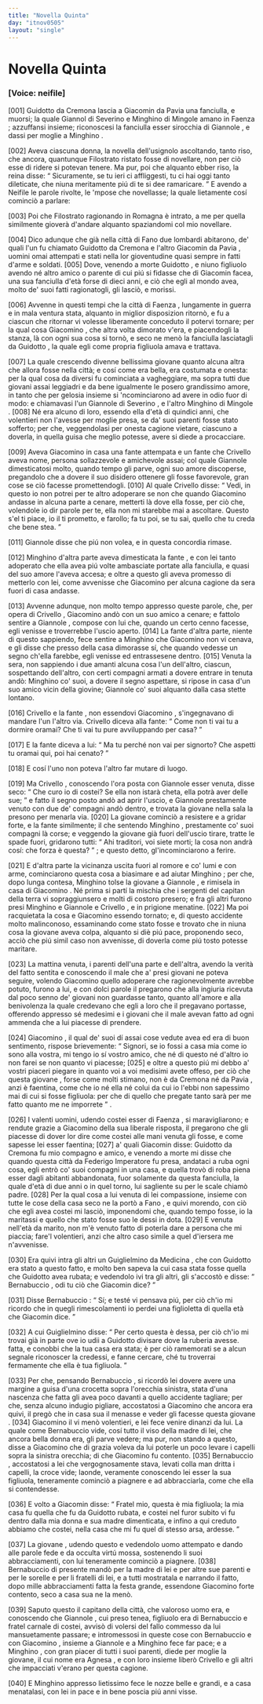```yaml
---
title: "Novella Quinta"
day: "itnov0505"
layout: "single"
---
```

<div id="nov0505" type="novella" who="neifile">
 <h1>
  Novella Quinta
 </h1>
 <argument>
  <p>
   <h3>
    [Voice: neifile]
   </h3>
  </p>
  <p>
   <a name="p05050001">
    [001]
   </a>
   <name persref="guidotto" type="person">
    Guidotto da Cremona
   </name>
   lascia a
   <name persref="giacomino" type="person">
    Giacomin da Pavia
   </name>
   una fanciulla, e muorsi; la quale
   <name persref="giannole" type="person">
    Giannol di Severino
   </name>
   e
   <name persref="minghino">
    Minghino di Mingole
   </name>
   amano in
   <name placeref="faenza" type="place">
    Faenza
   </name>
   ; azzuffansi insieme; riconoscesi la fanciulla esser sirocchia di
   <name persref="giannole" type="person">
    Giannole
   </name>
   , e dassi per moglie a
   <name persref="minghino" type="person">
    Minghino
   </name>
   .
  </p>
 </argument>
 <div3 type="commentary" who="author">
  <p>
   <a name="p05050002">
    [002]
   </a>
   Aveva ciascuna donna, la novella dell'usignolo ascoltando, tanto riso, che ancora, quantunque
   <name persref="filostrato" type="person">
    Filostrato
   </name>
   ristato fosse di novellare, non per ci&ograve; esse di ridere si potevan tenere. Ma pur, poi che alquanto ebber riso, la
   <name persref="fiammetta" type="person">
    reina
   </name>
   disse:
   <q direct="unspecified" who="fiammetta">
    Sicuramente, se tu ieri ci affliggesti, tu ci hai oggi tanto dileticate, che niuna meritamente pi&uacute; di te si dee ramaricare.
   </q>
   E avendo a Neifile le parole rivolte, le 'mpose che novellasse; la quale lietamente cos&iacute; cominci&ograve; a parlare:
  </p>
 </div3>
 <div3 type="commentary" who="neifile">
  <p>
   <a name="p05050003">
    [003]
   </a>
   Poi che
   <name persref="filostrato" type="person">
    Filostrato
   </name>
   ragionando in
   <name placeref="romagna" type="place">
    Romagna
   </name>
   &egrave; intrato, a me per quella similmente giover&agrave; d'andare alquanto spaziandomi col mio novellare.
  </p>
 </div3>
 <p>
  <a name="p05050004">
   [004]
  </a>
  Dico adunque che gi&agrave; nella citt&agrave; di
  <name placeref="fano" type="place">
   Fano
  </name>
  due lombardi abitarono, de' quali l'un fu chiamato
  <name persref="guidotto" type="person">
   Guidotto da Cremona
  </name>
  e l'altro
  <name persref="giacomino" type="person">
   Giacomin da Pavia
  </name>
  , uomini omai attempati e stati nella lor gioventudine quasi sempre in fatti d'arme e soldati.
  <a name="p05050005">
   [005]
  </a>
  Dove, venendo a morte
  <name persref="guidotto" type="person">
   Guidotto
  </name>
  , e niuno figliuolo avendo n&eacute; altro amico o parente di cui pi&uacute; si fidasse che di
  <name persref="giacomino" type="person">
   Giacomin
  </name>
  facea, una sua fanciulla d'et&agrave; forse di dieci anni, e ci&ograve; che egli al mondo avea, molto de' suoi fatti ragionatogli, gli lasci&ograve;, e morissi.
 </p>
 <p>
  <a name="p05050006">
   [006]
  </a>
  Avvenne in questi tempi che la citt&agrave; di
  <name placeref="faenza" type="place">
   Faenza
  </name>
  , lungamente in guerra e in mala ventura stata, alquanto in miglior disposizion ritorn&ograve;, e fu a ciascun che ritornar vi volesse liberamente conceduto il potervi tornare; per la qual cosa
  <name persref="giacomino" type="person">
   Giacomino
  </name>
  , che altra volta dimorato v'era, e piacendogli la stanza, l&agrave; con ogni sua cosa si torn&ograve;, e seco ne men&ograve; la fanciulla lasciatagli da
  <name persref="guidotto" type="person">
   Guidotto
  </name>
  , la quale egli come propria figliuola amava e trattava.
 </p>
 <p>
  <a name="p05050007">
   [007]
  </a>
  La quale crescendo divenne bellissima
  <name persref="agnesabernabuccio" type="person">
   giovane
  </name>
  quanto alcuna altra che allora fosse nella citt&agrave;; e cos&iacute; come era bella, era costumata e onesta: per la qual cosa da diversi fu cominciata a vagheggiare, ma sopra tutti due giovani assai leggiadri e da bene igualmente le posero grandissimo amore, in tanto che per gelosia insieme si 'ncominciarono ad avere in odio fuor di modo: e chiamavasi l'un
  <name persref="giannole" type="person">
   Giannole di Severino
  </name>
  , e l'altro
  <name persref="minghino" type="person">
   Minghino di Mingole
  </name>
  .
  <a name="p05050008">
   [008]
  </a>
  N&eacute; era alcuno di loro, essendo ella d'et&agrave; di quindici anni, che volentieri non l'avesse per moglie presa, se da' suoi parenti fosse stato sofferto; per che, veggendolasi per onesta cagione vietare, ciascuno a doverla, in quella guisa che meglio potesse, avere si diede a procacciare.
 </p>
 <p>
  <a name="p05050009">
   [009]
  </a>
  Aveva
  <name persref="giacomino" type="person">
   Giacomino
  </name>
  in casa una
  <name persref="fante-0505" type="person">
   fante
  </name>
  attempata e un
  <name persref="fante-0505" type="person">
   fante
  </name>
  che
  <name persref="crivello" type="person">
   Crivello
  </name>
  aveva nome, persona sollazzevole e amichevole assai; col quale
  <name persref="giannole" type="person">
   Giannole
  </name>
  dimesticatosi molto, quando tempo gli parve, ogni suo amore discoperse, pregandolo che a dovere il suo disidero ottenere gli fosse favorevole, gran cose se ci&ograve; facesse promettendogli.
  <a name="p05050010">
   [010]
  </a>
  Al quale
  <name persref="crivello" type="person">
   Crivello
  </name>
  disse:
  <q direct="unspecified" who="crivello">
   Vedi, in questo io non potrei per te altro adoperare se non che quando
   <name persref="giacomino" type="person">
    Giacomino
   </name>
   andasse in alcuna parte a cenare, metterti l&agrave; dove ella fosse, per ci&ograve; che, volendole io dir parole per te, ella non mi starebbe mai a ascoltare. Questo s'el ti piace, io il ti prometto, e farollo; fa tu poi, se tu sai, quello che tu creda che bene stea.
  </q>
 </p>
 <p>
  <a name="p05050011">
   [011]
  </a>
  <name persref="giannole" type="person">
   Giannole
  </name>
  disse che pi&uacute; non volea, e in questa concordia rimase.
 </p>
 <p>
  <a name="p05050012">
   [012]
  </a>
  <name persref="minghino" type="person">
   Minghino
  </name>
  d'altra parte aveva dimesticata la
  <name persref="fante-0505" type="person">
   fante
  </name>
  , e con lei tanto adoperato che ella avea pi&uacute; volte ambasciate portate alla fanciulla, e quasi del suo amore l'aveva accesa; e oltre a questo gli aveva promesso di metterlo con lei, come avvenisse che
  <name persref="giacomino" type="person">
   Giacomino
  </name>
  per alcuna cagione da sera fuori di casa andasse.
 </p>
 <p>
  <a name="p05050013">
   [013]
  </a>
  Avvenne adunque, non molto tempo appresso queste parole, che, per opera di
  <name persref="crivello" type="person">
   Crivello
  </name>
  ,
  <name persref="giacomino" type="person">
   Giacomino
  </name>
  and&ograve; con un suo amico a cenare; e fattolo sentire a
  <name persref="giannole" type="person">
   Giannole
  </name>
  , compose con lui che, quando un certo cenno facesse, egli venisse e troverrebbe l'uscio aperto.
  <a name="p05050014">
   [014]
  </a>
  La
  <name persref="fante-0505" type="person">
   fante
  </name>
  d'altra parte, niente di questo sappiendo, fece sentire a
  <name persref="minghino" type="person">
   Minghino
  </name>
  che
  <name persref="giacomino" type="person">
   Giacomino
  </name>
  non vi cenava, e gli disse che presso della casa dimorasse s&iacute;, che quando vedesse un segno ch'ella farebbe, egli venisse ed entrassesene dentro.
  <a name="p05050015">
   [015]
  </a>
  Venuta la sera, non sappiendo i due amanti alcuna cosa l'un dell'altro, ciascun, sospettando dell'altro, con certi compagni armati a dovere entrare in tenuta and&ograve;:
  <name persref="minghino" type="person">
   Minghino
  </name>
  co' suoi, a dovere il segno aspettare, si ripose in casa d'un suo amico vicin della giovine;
  <name persref="giannole" type="person">
   Giannole
  </name>
  co' suoi alquanto dalla casa stette lontano.
 </p>
 <p>
  <a name="p05050016">
   [016]
  </a>
  <name persref="crivello" type="person">
   Crivello
  </name>
  e la
  <name persref="fante-0505" type="person">
   fante
  </name>
  , non essendovi
  <name persref="giacomino" type="person">
   Giacomino
  </name>
  , s'ingegnavano di mandare l'un l'altro via.
  <name persref="crivello" type="person">
   Crivello
  </name>
  diceva alla fante:
  <q direct="unspecified" who="crivello">
   Come non ti vai tu a dormire oramai? Che ti vai tu pure avviluppando per casa?
  </q>
 </p>
 <p>
  <a name="p05050017">
   [017]
  </a>
  E la
  <name persref="fante-0505" type="person">
   fante
  </name>
  diceva a lui:
  <q direct="unspecified" who="fante-0505">
   Ma tu perch&eacute; non vai per signorto? Che aspetti tu oramai qui, poi hai cenato?
  </q>
 </p>
 <p>
  <a name="p05050018">
   [018]
  </a>
  E cos&iacute; l'uno non poteva l'altro far mutare di luogo.
 </p>
 <p>
  <a name="p05050019">
   [019]
  </a>
  Ma
  <name persref="crivello" type="person">
   Crivello
  </name>
  , conoscendo l'ora posta con
  <name persref="giannole" type="person">
   Giannole
  </name>
  esser venuta, disse seco:
  <q direct="unspecified" who="crivello">
   Che curo io di costei? Se ella non istar&agrave; cheta, ella potr&agrave; aver delle sue;
  </q>
  e fatto il segno posto and&ograve; ad aprir l'uscio, e
  <name persref="giannole" type="person">
   Giannole
  </name>
  prestamente venuto con due de' compagni and&ograve; dentro, e trovata la
  <name persref="agnesabernabuccio" type="person">
   giovane
  </name>
  nella sala la presono per menarla via.
  <a name="p05050020">
   [020]
  </a>
  La giovane cominci&ograve; a resistere e a gridar forte, e la
  <name persref="fante-0505" type="person">
   fante
  </name>
  similmente; il che sentendo
  <name persref="minghino" type="person">
   Minghino
  </name>
  , prestamente co' suoi compagni l&agrave; corse; e veggendo la giovane gi&agrave; fuori dell'uscio tirare, tratte le spade fuori, gridarono tutti:
  <q direct="unspecified" type="othervoice">
   Ahi traditori, voi siete morti; la cosa non andr&agrave; cos&iacute;: che forza &egrave; questa?
  </q>
  ; e questo detto, gl'incominciarono a ferire.
 </p>
 <p>
  <a name="p05050021">
   [021]
  </a>
  E d'altra parte la vicinanza uscita fuori al romore e co' lumi e con arme, cominciarono questa cosa a biasimare e ad aiutar
  <name persref="minghino" type="person">
   Minghino
  </name>
  ; per che, dopo lunga contesa,
  <name persref="minghino" type="person">
   Minghino
  </name>
  tolse la
  <name persref="agnesabernabuccio" type="person">
   giovane
  </name>
  a
  <name persref="giannole" type="person">
   Giannole
  </name>
  , e rimisela in casa di
  <name persref="giacomino" type="person">
   Giacomino
  </name>
  . N&eacute; prima si part&iacute; la mischia che i sergenti del capitan della terra vi sopraggiunsero e molti di costoro presero; e fra gli altri furono presi
  <name persref="minghino" type="person">
   Minghino
  </name>
  e
  <name persref="giannole" type="person">
   Giannole
  </name>
  e
  <name persref="crivello" type="person">
   Crivello
  </name>
  , e in prigione menatine.
  <a name="p05050022">
   [022]
  </a>
  Ma poi racquietata la cosa e
  <name persref="giacomino" type="person">
   Giacomino
  </name>
  essendo tornato; e, di questo accidente molto malinconoso, essaminando come stato fosse e trovato che in niuna cosa la giovane aveva colpa, alquanto si di&egrave; pi&uacute; pace, proponendo seco, acci&ograve; che pi&uacute; simil caso non avvenisse, di doverla come pi&uacute; tosto potesse maritare.
 </p>
 <p>
  <a name="p05050023">
   [023]
  </a>
  La mattina venuta, i parenti dell'una parte e dell'altra, avendo la verit&agrave; del fatto sentita e conoscendo il male che a' presi giovani ne poteva seguire, volendo
  <name persref="giacomino" type="person">
   Giacomino
  </name>
  quello adoperare che ragionevolmente avrebbe potuto, furono a lui, e con dolci parole il pregarono che alla ingiuria ricevuta dal poco senno de' giovani non guardasse tanto, quanto all'amore e alla benivolenza la quale credevano che egli a loro che il pregavano portasse, offerendo appresso s&eacute; medesimi e i giovani che il male avevan fatto ad ogni ammenda che a lui piacesse di prendere.
 </p>
 <p>
  <a name="p05050024">
   [024]
  </a>
  <name persref="giacomino" type="person">
   Giacomino
  </name>
  , il qual de' suoi d&iacute; assai cose vedute avea ed era di buon sentimento, rispose brievemente:
  <q direct="unspecified">
   Signori, se io fossi a casa mia come io sono alla vostra, mi tengo io s&iacute; vostro amico, che n&eacute; di questo n&eacute; d'altro io non farei se non quanto vi piacesse;
   <a name="p05050025">
    [025]
   </a>
   e oltre a questo pi&uacute; mi debbo a' vostri piaceri piegare in quanto voi a voi medisimi avete offeso, per ci&ograve; che questa
   <name persref="agnesabernabuccio" type="person">
    giovane
   </name>
   , forse come molti stimano, non &egrave; da
   <name placeref="cremona" type="place">
    Cremona
   </name>
   n&eacute; da
   <name placeref="pavia" type="place">
    Pavia
   </name>
   , anzi &egrave; faentina, come che io n&eacute; ella n&eacute; colui da cui io l'ebbi non sapessimo mai di cui si fosse figliuola: per che di quello che pregate tanto sar&agrave; per me fatto quanto me ne imporrete
  </q>
  .
 </p>
 <p>
  <a name="p05050026">
   [026]
  </a>
  I valenti uomini, udendo costei esser di
  <name placeref="faenza" type="place">
   Faenza
  </name>
  , si maravigliarono; e rendute grazie a
  <name persref="giacomino" type="person">
   Giacomino
  </name>
  della sua liberale risposta, il pregarono che gli piacesse di dover lor dire come costei alle mani venuta gli fosse, e come sapesse lei esser faentina;
  <a name="p05050027">
   [027]
  </a>
  a' quali
  <name persref="giacomino" type="person">
   Giacomin
  </name>
  disse:
  <name persref="guidotto" type="person">
   Guidotto da Cremona
  </name>
  fu mio compagno e amico, e venendo a morte mi disse che quando questa citt&agrave; da
  <name persref="federicoii" type="person">
   Federigo Imperatore
  </name>
  fu presa, andataci a ruba ogni cosa, egli entr&ograve; co' suoi compagni in una casa, e quella trov&ograve; di roba piena esser dagli abitanti abbandonata, fuor solamente da questa fanciulla, la quale d'et&agrave; di due anni o in quel torno, lui sagliente su per le scale chiam&ograve; padre.
  <a name="p05050028">
   [028]
  </a>
  Per la qual cosa a lui venuta di lei compassione, insieme con tutte le cose della casa seco ne la port&ograve; a
  <name placeref="fano" type="place">
   Fano
  </name>
  , e quivi morendo, con ci&ograve; che egli avea costei mi lasci&ograve;, imponendomi che, quando tempo fosse, io la maritassi e quello che stato fosse suo le dessi in dota.
  <a name="p05050029">
   [029]
  </a>
  E venuta nell'et&agrave; da marito, non m'&egrave; venuto fatto di poterla dare a persona che mi piaccia; fare'l volentieri, anzi che altro caso simile a quel d'iersera me n'avvenisse.
 </p>
 <p>
  <a name="p05050030">
   [030]
  </a>
  Era quivi intra gli altri un
  <name persref="guglielmino" type="person">
   Guiglielmino da Medicina
  </name>
  , che con
  <name persref="guidotto" type="person">
   Guidotto
  </name>
  era stato a questo fatto, e molto ben sapeva la cui casa stata fosse quella che
  <name persref="guidotto" type="person">
   Guidotto
  </name>
  avea rubata; e vedendolo ivi tra gli altri, gli s'accost&ograve; e disse:
  <q direct="unspecified" who="guglielmino">
   <name persref="bernabuccio" type="person">
    Bernabuccio
   </name>
   , odi tu ci&ograve; che
   <name persref="giacomino" type="person">
    Giacomin
   </name>
   dice?
  </q>
 </p>
 <p>
  <a name="p05050031">
   [031]
  </a>
  Disse
  <name persref="bernabuccio" type="person">
   Bernabuccio
  </name>
  :
  <q direct="unspecified" who="bernabuccio">
   S&iacute;; e test&eacute; vi pensava pi&uacute;, per ci&ograve; ch'io mi ricordo che in quegli rimescolamenti io perdei una figlioletta di quella et&agrave; che
   <name persref="giacomino" type="person">
    Giacomin
   </name>
   dice.
  </q>
 </p>
 <p>
  <a name="p05050032">
   [032]
  </a>
  A cui
  <name persref="guglielmino" type="person">
   Guiglielmino
  </name>
  disse:
  <q direct="unspecified">
   Per certo questa &egrave; dessa, per ci&ograve; ch'io mi trovai gi&agrave; in parte ove io udii a
   <name persref="guidotto" type="person">
    Guidotto
   </name>
   divisare dove la ruberia avesse. fatta, e conobbi che la tua casa era stata; &egrave; per ci&ograve; ramemorati se a alcun segnale riconoscer la credessi, e fanne cercare, ch&eacute; tu troverrai fermamente che ella &egrave; tua figliuola.
  </q>
 </p>
 <p>
  <a name="p05050033">
   [033]
  </a>
  Per che, pensando
  <name persref="bernabuccio" type="person">
   Bernabuccio
  </name>
  , si ricord&ograve; lei dovere avere una margine a guisa d'una crocetta sopra l'orecchia sinistra, stata d'una nascenza che fatta gli avea poco davanti a quello accidente tagliare; per che, senza alcuno indugio pigliare, accostatosi a
  <name persref="giacomino" type="person">
   Giacomino
  </name>
  che ancora era quivi, il preg&ograve; che in casa sua il menasse e veder gli facesse questa
  <name persref="agnesabernabuccio" type="person">
   giovane
  </name>
  .
  <a name="p05050034">
   [034]
  </a>
  <name persref="giacomino" type="person">
   Giacomino
  </name>
  il vi men&ograve; volentieri, e lei fece venire dinanzi da lui. La quale come
  <name persref="bernabuccio" type="person">
   Bernabuccio
  </name>
  vide, cos&iacute; tutto il viso della madre di lei, che ancora bella donna era, gli parve vedere; ma pur, non stando a questo, disse a
  <name persref="giacomino" type="person">
   Giacomino
  </name>
  che di grazia voleva da lui poterle un poco levare i capelli sopra la sinistra orecchia; di che
  <name persref="giacomino" type="person">
   Giacomino
  </name>
  fu contento.
  <a name="p05050035">
   [035]
  </a>
  <name persref="bernabuccio" type="person">
   Bernabuccio
  </name>
  , accostatosi a lei che vergognosamente stava, levati colla man dritta i capelli, la croce vide; laonde, veramente conoscendo lei esser la sua figliuola, teneramente cominci&ograve; a piagnere e ad abbracciarla, come che ella si contendesse.
 </p>
 <p>
  <a name="p05050036">
   [036]
  </a>
  E volto a
  <name persref="giacomino" type="person">
   Giacomin
  </name>
  disse:
  <q direct="unspecified" who="bernabuccio">
   Fratel mio, questa &egrave; mia figliuola; la mia casa fu quella che fu da
   <name persref="guidotto" type="person">
    Guidotto
   </name>
   rubata, e costei nel furor subito vi fu dentro dalla mia donna e sua madre dimenticata, e infino a qui creduto abbiamo che costei, nella casa che mi fu quel d&iacute; stesso arsa, ardesse.
  </q>
 </p>
 <p>
  <a name="p05050037">
   [037]
  </a>
  La
  <name persref="agnesabernabuccio" type="person">
   giovane
  </name>
  , udendo questo e vedendolo uomo attempato e dando alle parole fede e da occulta virt&uacute; mossa, sostenendo li suoi abbracciamenti, con lui teneramente cominci&ograve; a piagnere.
  <a name="p05050038">
   [038]
  </a>
  <name persref="bernabuccio" type="person">
   Bernabuccio
  </name>
  di presente mand&ograve; per la madre di lei e per altre sue parenti e per le sorelle e per li fratelli di lei, e a tutti mostratala e narrando il fatto, dopo mille abbracciamenti fatta la festa grande, essendone
  <name persref="giacomino" type="person">
   Giacomino
  </name>
  forte contento, seco a casa sua ne la men&ograve;.
 </p>
 <p>
  <a name="p05050039">
   [039]
  </a>
  Saputo questo il capitano della citt&agrave;, che valoroso uomo era, e conoscendo che
  <name persref="giannole" type="person">
   Giannole
  </name>
  , cui preso tenea, figliuolo era di
  <name persref="bernabuccio" type="person">
   Bernabuccio
  </name>
  e fratel carnale di costei, avvis&ograve; di volersi del fallo commesso da lui mansuetamente passare; e intromessosi in queste cose con
  <name persref="bernabuccio" type="person">
   Bernabuccio
  </name>
  e con
  <name persref="giacomino" type="person">
   Giacomino
  </name>
  , insieme a
  <name persref="giannole" type="person">
   Giannole
  </name>
  e a
  <name persref="minghino" type="person">
   Minghino
  </name>
  fece far pace; e a
  <name persref="minghino" type="person">
   Minghino
  </name>
  , con gran piacer di tutti i suoi parenti, diede per moglie la giovane, il cui nome era
  <name persref="agnesabernabuccio" type="person">
   Agnesa
  </name>
  , e con loro insieme liber&ograve;
  <name persref="crivello" type="person">
   Crivello
  </name>
  e gli altri che impacciati v'erano per questa cagione.
 </p>
 <p>
  <a name="p05050040">
   [040]
  </a>
  E
  <name persref="minghino" type="person">
   Minghino
  </name>
  appresso lietissimo fece le nozze belle e grandi, e a casa menatalasi, con lei in pace e in bene poscia pi&uacute; anni visse.
 </p>
</div>